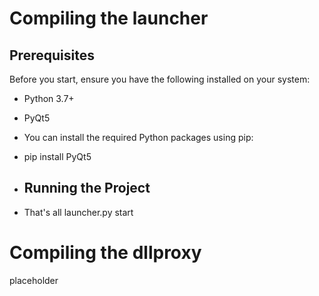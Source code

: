 # Compiling the launcher
## Prerequisites

Before you start, ensure you have the following installed on your system:

- Python 3.7+
- PyQt5

- You can install the required Python packages using pip:
- pip install PyQt5

- ## Running the Project
- That's all launcher.py start



# Compiling the dllproxy

placeholder
